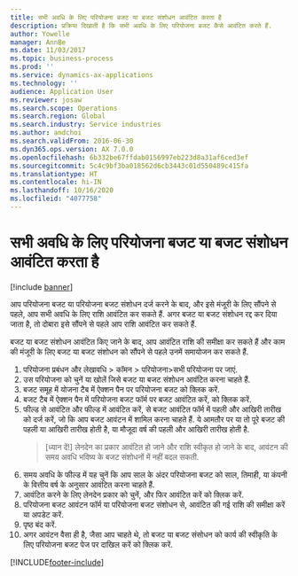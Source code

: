 ```yaml
---
title: सभी अवधि के लिए परियोजना बजट या बजट संशोधन आवंटित करता है
description: प्रक्रिया दिखाती है कि सभी अवधि के लिए परियोजना बजट कैसे आवंटित करते हैं.
author: Yowelle
manager: AnnBe
ms.date: 11/03/2017
ms.topic: business-process
ms.prod: ''
ms.service: dynamics-ax-applications
ms.technology: ''
audience: Application User
ms.reviewer: josaw
ms.search.scope: Operations
ms.search.region: Global
ms.search.industry: Service industries
ms.author: andchoi
ms.search.validFrom: 2016-06-30
ms.dyn365.ops.version: AX 7.0.0
ms.openlocfilehash: 6b332be67ffdab0156997eb223d8a31af6ced3ef
ms.sourcegitcommit: 5c4c9bf3ba018562d6cb3443c01d550489c415fa
ms.translationtype: HT
ms.contentlocale: hi-IN
ms.lasthandoff: 10/16/2020
ms.locfileid: "4077758"
---
```

# <a name="allocate-a-project-budget-or-budget-revision-across-periods"></a>सभी अवधि के लिए परियोजना बजट या बजट संशोधन आवंटित करता है

[!include [banner](../../includes/banner.md)]

आप परियोजना बजट या परियोजना बजट संशोधन दर्ज करने के बाद, और इसे मंजूरी के लिए सौंपने से पहले, आप सभी अवधि के लिए राशि आवंटित कर सकते हैं. अगर बजट या बजट संशोधन रद्द कर दिया जाता है, तो दोबारा इसे सौंपने से पहले आप राशि आवंटित कर सकते हैं. 

बजट या बजट संशोधन आवंटित किए जाने के बाद, आप आवंटित राशि की समीक्षा कर सकते हैं और काम की मंजूरी के लिए बजट या बजट संशोधन को सौंपने से पहले उनमें समायोजन कर सकते हैं. 

1. परियोजना प्रबंधन और लेखावधि > कॉमन > परियोजना>सभी परियोजना पर जाएं. 
2. उस परियोजना को चुनें या खोलें जिसे बजट या बजट संशोधन आवंटित करना चाहते हैं. 
3. बजट समूह में योजना टैब में ऐक्शन पैन पर परियोजना बजट को क्लिक करें. 
4. बजट टैब में ऐक्शन पैन में परियोजना बजट फॉर्म पर बजट आवंटित करें, को क्लिक करें. 
5. फील्ड से आवंटित और फील्ड में आवंटित करें, से बजट आवंटित फॉर्म में पहली और आखिरी तारीख को दर्ज करें, जो कि आप बजट आवंटन में शामिल करना चाहते हैं. ये आमतौर पर या तो पूरे बजट की पहली या आखिरी तारीख होती है, या मौजूदा वर्ष की पहली और आखिरी तारीख होती है.  
   > [ध्यान दें!] लेनदेन का प्रकार आवंटित हो जाने और राशि स्वीकृत हो जाने के बाद, आवंटन की समय अवधि भविष्य के बजट संशोधनों में नहीं बदल सकती. 
6. समय अवधि के फील्ड में यह चुनें कि आप साल के अंदर परियोजना बजट को साल, तिमाही, या कंपनी के वित्तीय वर्ष के अनुसार आवंटित करना चाहते हैं.
7. आवंटित करने के लिए लेनदेन प्रकार को चुनें, और फिर आवंटित करें को क्लिक करें. 
8. परियोजना बजट आवंटन फॉर्म या परियोजना बजट संशोधन से, आवंटित की गई राशि की समीक्षा करें या अपडेट करें. 
9. पृष्ठ बंद करें.
10. अगर आवंटन वैसा ही है, जैसा आप चाहते थे, तो बजट या बजट संसोधन को कार्य की स्वीकृति के लिए परियोजना बजट पेज पर दाखिल करें को क्लिक करें.  




[!INCLUDE[footer-include](../../includes/footer-banner.md)]